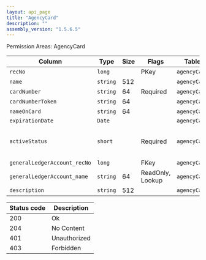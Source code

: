 ```yaml
---
layout: api_page
title: "AgencyCard"
description: ""
assembly_version: "1.5.6.5"
---
```




Permission Areas: AgencyCard

| Column | Type | Size | Flags | Table | Description |
| ------ | ---- | ---- | ----- | ----- | ----------- |
| `recNo` | `long` |  | PKey | `agencyCard` | 
| `name` | `string` | 512 |  | `agencyCard` | 
| `cardNumber` | `string` | 64 | Required | `agencyCard` | 
| `cardNumberToken` | `string` | 64 |  | `agencyCard` | 
| `nameOnCard` | `string` | 64 |  | `agencyCard` | 
| `expirationDate` | `Date` |  |  | `agencyCard` | 
| `activeStatus` | `short` |  | Required | `agencyCard` | Inactive = 0, Active = 1, Pending = 2
| `generalLedgerAccount_recNo` | `long` |  | FKey | `agencyCard` | 
| `generalLedgerAccount_name` | `string` | 64 | ReadOnly, Lookup | `agencyCard` | 
| `description` | `string` | 512 |  | `agencyCard` | 

| Status code | Description |
| ----------- | ----------- |
| 200 | Ok |
| 204 | No Content |
| 401 | Unauthorized |
| 403 | Forbidden |


